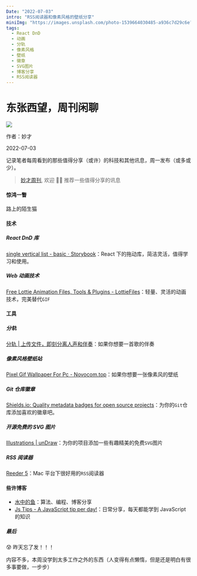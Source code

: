 ```yaml
---
Date: "2022-07-03"
intro: "RSS阅读器和像素风格的壁纸分享"
miniImg: "https://images.unsplash.com/photo-1539664030485-a936c7d29c6e?crop=entropy&cs=tinysrgb&fit=max&fm=jpg&ixid=MnwxNjUyNjZ8MHwxfHJhbmRvbXx8fHx8fHx8fDE2NTcwMzExNTY&ixlib=rb-1.2.1&q=80&w=400"
tags:
  - React DnD
  - 动画
  - 分轨
  - 像素风格
  - 壁纸
  - 徽章
  - SVG图片
  - 博客分享
  - RSS阅读器
---
```


# 东张西望，周刊闲聊

![](https://images.unsplash.com/photo-1539664030485-a936c7d29c6e?crop=entropy&cs=tinysrgb&fit=max&fm=jpg&ixid=MnwxNjUyNjZ8MHwxfHJhbmRvbXx8fHx8fHx8fDE2NTcwMzExNTY&ixlib=rb-1.2.1&q=80&w=1080)

作者：妙才

2022-07-03

记录笔者每周看到的那些值得分享（或许）的科技和其他讯息，周一发布（或多或少）。

> [妙才周刊](https://weekly-omega.vercel.app/), 欢迎 👏🏻 推荐一些值得分享的讯息

#### 惊鸿一瞥

路上的陌生猫

#### 技术

##### React DnD 库

[single vertical list - basic ⋅ Storybook](https://react-beautiful-dnd.netlify.app/?path=/story/single-vertical-list--basic)：React 下的拖动库，简洁灵活，值得学习和使用。

##### Web 动画技术

[Free Lottie Animation Files, Tools & Plugins - LottieFiles](https://lottiefiles.com/)：轻量、灵活的动画技术，完美替代`GIF`

#### 工具

##### 分轨

[分轨 | 上传文件，即刻分离人声和伴奏](https://ifengui.com/)：如果你想要一首歌的伴奏

##### 像素风格壁纸站

[Pixel Gif Wallpaper For Pc - Novocom.top](https://novocom.club/view/7626db-pixel-gif-wallpaper-for-pc/)：如果你想要一张像素风的壁纸

##### Git 仓库徽章

[Shields.io: Quality metadata badges for open source projects](https://shields.io/)：为你的`Git`仓库添加喜欢的徽章吧。

##### 开源免费的 SVG 图片

[Illustrations | unDraw](https://undraw.co/illustrations)：为你的项目添加一些有趣精美的免费`SVG`图片

##### RSS 阅读器

[Reeder 5](https://reederapp.com/)：Mac 平台下很好用的`RSS`阅读器

#### 些许博客

- [水中的鱼](http://fisherlei.blogspot.com/)：算法、编程、博客分享
- [Js Tips - A JavaScript tip per day!](https://www.jstips.co/zh_CN/)：日常分享，每天都能学到 JavaScript 的知识

##### 最后

😰 昨天忘了发！！！

内容不多，本周没学到太多工作之外的东西（人变得有点懒惰，但是还是明白有很多事要做，一步步）
